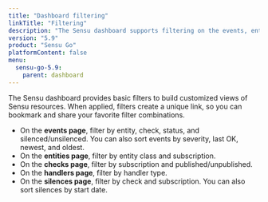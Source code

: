 ```yaml
---
title: "Dashboard filtering"
linkTitle: "Filtering"
description: "The Sensu dashboard supports filtering on the events, entities, checks, handlers, and silences pages. Read the doc to learn more."
version: "5.9"
product: "Sensu Go"
platformContent: false
menu:
  sensu-go-5.9:
    parent: dashboard
---
```


The Sensu dashboard provides basic filters to build customized views of Sensu resources.
When applied, filters create a unique link, so you can bookmark and share your favorite filter combinations.

- On the **events page**, filter by entity, check, status, and silenced/unsilenced. You can also sort events by severity, last OK, newest, and oldest.
- On the **entities page**, filter by entity class and subscription.
- On the **checks page**, filter by subscription and published/unpublished.
- On the **handlers page**, filter by handler type.
- On the **silences page**, filter by check and subscription. You can also sort silences by start date.
